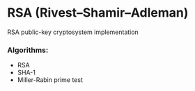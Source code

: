 # RSA (Rivest–Shamir–Adleman)
RSA public-key cryptosystem implementation

### Algorithms:
- RSA
- SHA-1
- Miller-Rabin prime test
